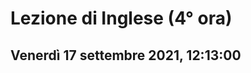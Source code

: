 # Lezione di Inglese (4° ora)

## Venerdì 17 settembre 2021, 12:13:00
<!--stackedit_data:
eyJoaXN0b3J5IjpbNjc2NTM1NDY3XX0=
-->